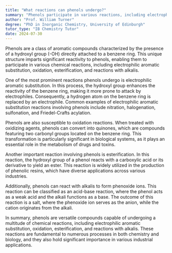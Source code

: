 ```yaml
---
title: "What reactions can phenols undergo?"
summary: "Phenols participate in various reactions, including electrophilic aromatic substitution, oxidation, esterification, and interactions with alkalis, showcasing their versatile chemical behavior."
author: "Prof. William Turner"
degree: "PhD in Inorganic Chemistry, University of Edinburgh"
tutor_type: "IB Chemistry Tutor"
date: 2024-07-30
---
```


Phenols are a class of aromatic compounds characterized by the presence of a hydroxyl group (-OH) directly attached to a benzene ring. This unique structure imparts significant reactivity to phenols, enabling them to participate in various chemical reactions, including electrophilic aromatic substitution, oxidation, esterification, and reactions with alkalis.

One of the most prominent reactions phenols undergo is electrophilic aromatic substitution. In this process, the hydroxyl group enhances the reactivity of the benzene ring, making it more prone to attack by electrophiles. Consequently, a hydrogen atom on the benzene ring is replaced by an electrophile. Common examples of electrophilic aromatic substitution reactions involving phenols include nitration, halogenation, sulfonation, and Friedel-Crafts acylation.

Phenols are also susceptible to oxidation reactions. When treated with oxidizing agents, phenols can convert into quinones, which are compounds featuring two carbonyl groups located on the benzene ring. This transformation is particularly significant in biological systems, as it plays an essential role in the metabolism of drugs and toxins.

Another important reaction involving phenols is esterification. In this reaction, the hydroxyl group of a phenol reacts with a carboxylic acid or its derivative to yield an ester. This reaction is widely utilized in the production of phenolic resins, which have diverse applications across various industries.

Additionally, phenols can react with alkalis to form phenoxide ions. This reaction can be classified as an acid-base reaction, where the phenol acts as a weak acid and the alkali functions as a base. The outcome of this reaction is a salt, where the phenoxide ion serves as the anion, while the cation originates from the alkali.

In summary, phenols are versatile compounds capable of undergoing a multitude of chemical reactions, including electrophilic aromatic substitution, oxidation, esterification, and reactions with alkalis. These reactions are fundamental to numerous processes in both chemistry and biology, and they also hold significant importance in various industrial applications.
    